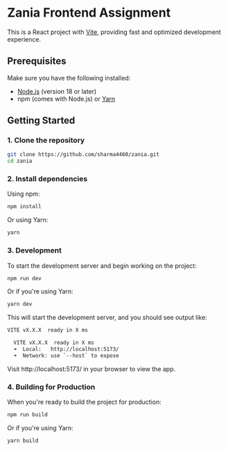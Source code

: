 # Zania Frontend Assignment

This is a React project with [Vite](https://vitejs.dev/), providing fast and optimized development experience.

## Prerequisites

Make sure you have the following installed:

- [Node.js](https://nodejs.org/) (version 18 or later)
- npm (comes with Node.js) or [Yarn](https://yarnpkg.com/)

## Getting Started

### 1. Clone the repository

```bash
git clone https://github.com/sharma4460/zania.git
cd zania
```

### 2. Install dependencies

Using npm:

```bash
npm install
```

Or using Yarn:

```bash
yarn
```

### 3. Development

To start the development server and begin working on the project:

```bash
npm run dev
```

Or if you're using Yarn:

```bash
yarn dev
```

This will start the development server, and you should see output like:

```bash
VITE vX.X.X  ready in X ms

  VITE vX.X.X  ready in X ms
  ➜  Local:   http://localhost:5173/
  ➜  Network: use `--host` to expose
```

Visit http://localhost:5173/ in your browser to view the app.

### 4. Building for Production

When you're ready to build the project for production:

```bash
npm run build
```

Or if you're using Yarn:

```bash
yarn build
```
